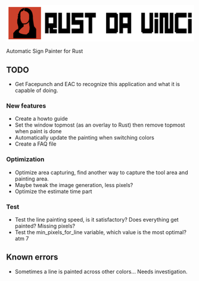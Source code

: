 ![RustDaVinci logo](images/RustDaVinci-logo-2.png)

Automatic Sign Painter for Rust


## TODO

- Get Facepunch and EAC to recognize this application and what it is capable of doing.

### New features

- Create a howto guide
- Set the window topmost (as an overlay to Rust) then remove topmost when paint is done
- Automatically update the painting when switching colors
- Create a FAQ file


### Optimization

- Optimize area capturing, find another way to capture the tool area and painting area.
- Maybe tweak the image generation, less pixels?
- Optimize the estimate time part


### Test
- Test the line painting speed, is it satisfactory? Does everything get painted? Missing pixels?
- Test the min_pixels_for_line variable, which value is the most optimal? atm 7


## Known errors

- Sometimes a line is painted across other colors... Needs investigation.
